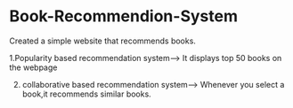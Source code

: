 # Book-Recommendion-System


Created a simple website that recommends books.


1.Popularity based recommendation system--> It displays top 50 books on the webpage


2. collaborative based recommendation system-->  Whenever you select a book,it recommends similar books.
